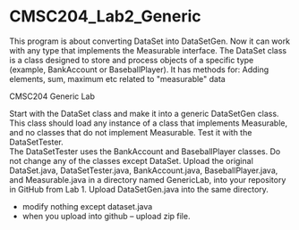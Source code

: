 # CMSC204_Lab2_Generic
This program is about converting DataSet into DataSetGen. Now it can work with any type that implements the Measurable interface. The DataSet class is a class designed to store and process objects of a specific type 
(example, BankAccount or BaseballPlayer). It has methods for: Adding elements, sum, maximum etc 
related to "measurable" data

CMSC204
Generic Lab

Start with the DataSet class and make it into a generic DataSetGen class.  This class should load any instance of a class that implements Measurable, and no classes that do not implement Measurable.  Test it with the DataSetTester.  
The DataSetTester uses the BankAccount and BaseballPlayer classes.  Do not change any of the classes except DataSet. 
Upload the original DataSet.java, DataSetTester.java, BankAccount.java, BaseballPlayer.java, and Measurable.java in a directory named GenericLab, into your repository in GitHub from Lab 1.  Upload DataSetGen.java into the same directory.
-	modify nothing except dataset.java
-	when you upload into github – upload zip file. 


